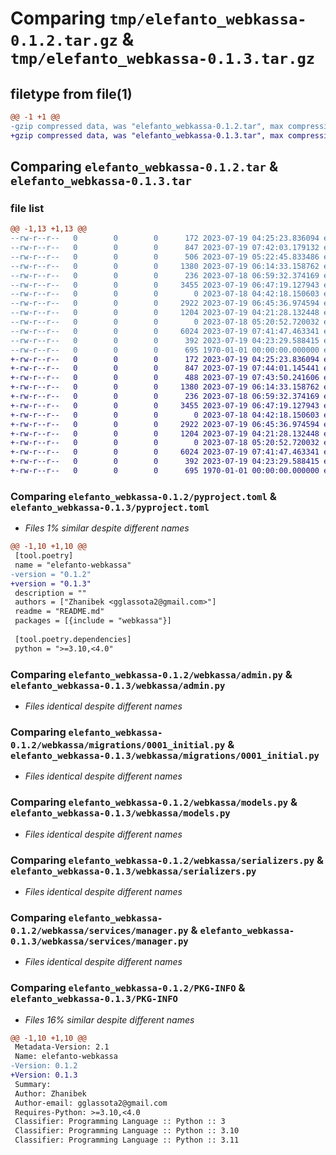 # Comparing `tmp/elefanto_webkassa-0.1.2.tar.gz` & `tmp/elefanto_webkassa-0.1.3.tar.gz`

## filetype from file(1)

```diff
@@ -1 +1 @@
-gzip compressed data, was "elefanto_webkassa-0.1.2.tar", max compression
+gzip compressed data, was "elefanto_webkassa-0.1.3.tar", max compression
```

## Comparing `elefanto_webkassa-0.1.2.tar` & `elefanto_webkassa-0.1.3.tar`

### file list

```diff
@@ -1,13 +1,13 @@
--rw-r--r--   0        0        0      172 2023-07-19 04:25:23.836094 elefanto_webkassa-0.1.2/README.md
--rw-r--r--   0        0        0      847 2023-07-19 07:42:03.179132 elefanto_webkassa-0.1.2/pyproject.toml
--rw-r--r--   0        0        0      506 2023-07-19 05:22:45.833486 elefanto_webkassa-0.1.2/webkassa/__init__.py
--rw-r--r--   0        0        0     1380 2023-07-19 06:14:33.158762 elefanto_webkassa-0.1.2/webkassa/admin.py
--rw-r--r--   0        0        0      236 2023-07-18 06:59:32.374169 elefanto_webkassa-0.1.2/webkassa/apps.py
--rw-r--r--   0        0        0     3455 2023-07-19 06:47:19.127943 elefanto_webkassa-0.1.2/webkassa/migrations/0001_initial.py
--rw-r--r--   0        0        0        0 2023-07-18 04:42:18.150603 elefanto_webkassa-0.1.2/webkassa/migrations/__init__.py
--rw-r--r--   0        0        0     2922 2023-07-19 06:45:36.974594 elefanto_webkassa-0.1.2/webkassa/models.py
--rw-r--r--   0        0        0     1204 2023-07-19 04:21:28.132448 elefanto_webkassa-0.1.2/webkassa/serializers.py
--rw-r--r--   0        0        0        0 2023-07-18 05:20:52.720032 elefanto_webkassa-0.1.2/webkassa/services/__init__.py
--rw-r--r--   0        0        0     6024 2023-07-19 07:41:47.463341 elefanto_webkassa-0.1.2/webkassa/services/manager.py
--rw-r--r--   0        0        0      392 2023-07-19 04:23:29.588415 elefanto_webkassa-0.1.2/webkassa/services/password_encryption.py
--rw-r--r--   0        0        0      695 1970-01-01 00:00:00.000000 elefanto_webkassa-0.1.2/PKG-INFO
+-rw-r--r--   0        0        0      172 2023-07-19 04:25:23.836094 elefanto_webkassa-0.1.3/README.md
+-rw-r--r--   0        0        0      847 2023-07-19 07:44:01.145441 elefanto_webkassa-0.1.3/pyproject.toml
+-rw-r--r--   0        0        0      488 2023-07-19 07:43:50.241606 elefanto_webkassa-0.1.3/webkassa/__init__.py
+-rw-r--r--   0        0        0     1380 2023-07-19 06:14:33.158762 elefanto_webkassa-0.1.3/webkassa/admin.py
+-rw-r--r--   0        0        0      236 2023-07-18 06:59:32.374169 elefanto_webkassa-0.1.3/webkassa/apps.py
+-rw-r--r--   0        0        0     3455 2023-07-19 06:47:19.127943 elefanto_webkassa-0.1.3/webkassa/migrations/0001_initial.py
+-rw-r--r--   0        0        0        0 2023-07-18 04:42:18.150603 elefanto_webkassa-0.1.3/webkassa/migrations/__init__.py
+-rw-r--r--   0        0        0     2922 2023-07-19 06:45:36.974594 elefanto_webkassa-0.1.3/webkassa/models.py
+-rw-r--r--   0        0        0     1204 2023-07-19 04:21:28.132448 elefanto_webkassa-0.1.3/webkassa/serializers.py
+-rw-r--r--   0        0        0        0 2023-07-18 05:20:52.720032 elefanto_webkassa-0.1.3/webkassa/services/__init__.py
+-rw-r--r--   0        0        0     6024 2023-07-19 07:41:47.463341 elefanto_webkassa-0.1.3/webkassa/services/manager.py
+-rw-r--r--   0        0        0      392 2023-07-19 04:23:29.588415 elefanto_webkassa-0.1.3/webkassa/services/password_encryption.py
+-rw-r--r--   0        0        0      695 1970-01-01 00:00:00.000000 elefanto_webkassa-0.1.3/PKG-INFO
```

### Comparing `elefanto_webkassa-0.1.2/pyproject.toml` & `elefanto_webkassa-0.1.3/pyproject.toml`

 * *Files 1% similar despite different names*

```diff
@@ -1,10 +1,10 @@
 [tool.poetry]
 name = "elefanto-webkassa"
-version = "0.1.2"
+version = "0.1.3"
 description = ""
 authors = ["Zhanibek <gglassota2@gmail.com>"]
 readme = "README.md"
 packages = [{include = "webkassa"}]
 
 [tool.poetry.dependencies]
 python = ">=3.10,<4.0"
```

### Comparing `elefanto_webkassa-0.1.2/webkassa/admin.py` & `elefanto_webkassa-0.1.3/webkassa/admin.py`

 * *Files identical despite different names*

### Comparing `elefanto_webkassa-0.1.2/webkassa/migrations/0001_initial.py` & `elefanto_webkassa-0.1.3/webkassa/migrations/0001_initial.py`

 * *Files identical despite different names*

### Comparing `elefanto_webkassa-0.1.2/webkassa/models.py` & `elefanto_webkassa-0.1.3/webkassa/models.py`

 * *Files identical despite different names*

### Comparing `elefanto_webkassa-0.1.2/webkassa/serializers.py` & `elefanto_webkassa-0.1.3/webkassa/serializers.py`

 * *Files identical despite different names*

### Comparing `elefanto_webkassa-0.1.2/webkassa/services/manager.py` & `elefanto_webkassa-0.1.3/webkassa/services/manager.py`

 * *Files identical despite different names*

### Comparing `elefanto_webkassa-0.1.2/PKG-INFO` & `elefanto_webkassa-0.1.3/PKG-INFO`

 * *Files 16% similar despite different names*

```diff
@@ -1,10 +1,10 @@
 Metadata-Version: 2.1
 Name: elefanto-webkassa
-Version: 0.1.2
+Version: 0.1.3
 Summary: 
 Author: Zhanibek
 Author-email: gglassota2@gmail.com
 Requires-Python: >=3.10,<4.0
 Classifier: Programming Language :: Python :: 3
 Classifier: Programming Language :: Python :: 3.10
 Classifier: Programming Language :: Python :: 3.11
```

